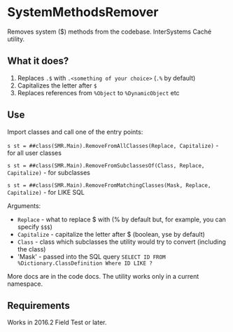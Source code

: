 # SystemMethodsRemover
Removes system ($) methods from the codebase. InterSystems Caché utility.

## What it does?

1. Replaces `.$` with `.<something of your choice>` (`.%` by default)
2. Capitalizes the letter after `$`
3. Replaces references from `%Object` to `%DynamicObject` etc

## Use

Import classes and call one of the entry points: 

`s st = ##class(SMR.Main).RemoveFromAllClasses(Replace, Capitalize)` - for all user classes

`s st = ##class(SMR.Main).RemoveFromSubclassesOf(Class, Replace, Capitalize)` - for subclasses

`s st = ##class(SMR.Main).RemoveFromMatchingClasses(Mask, Replace, Capitalize)` - for LIKE SQL

Arguments:

- `Replace` - what to replace $ with (% by default but, for example, you can specify `$$$`)
- `Capitalize` - capitalize the letter after $ (boolean, yse by default)
- `Class` - class which subclasses the utility would try to convert (including the class)
- 'Mask' -  passed into the SQL query `SELECT ID FROM %Dictionary.ClassDefinition Where ID LIKE ?`

More docs are in the code docs. The utility works only in a current namespace.

## Requirements

Works in 2016.2 Field Test or later. 
